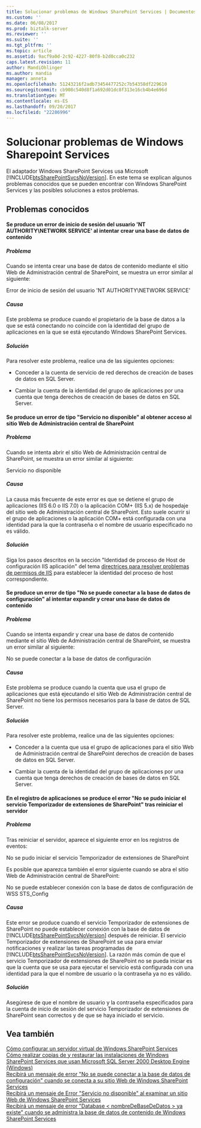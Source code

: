 ```yaml
---
title: Solucionar problemas de Windows SharePoint Services | Documentos de Microsoft
ms.custom: ''
ms.date: 06/08/2017
ms.prod: biztalk-server
ms.reviewer: ''
ms.suite: ''
ms.tgt_pltfrm: ''
ms.topic: article
ms.assetid: 9acf9a0d-2c92-4227-80f8-b2d0cca0c232
caps.latest.revision: 11
author: MandiOhlinger
ms.author: mandia
manager: anneta
ms.openlocfilehash: 51243216f2adb73454477252c7b54358df229610
ms.sourcegitcommit: cb908c540d8f1a692d01dc8f313e16cb4b4e696d
ms.translationtype: MT
ms.contentlocale: es-ES
ms.lasthandoff: 09/20/2017
ms.locfileid: "22286996"
---
```

# <a name="troubleshooting-windows-sharepoint-services"></a>Solucionar problemas de Windows Sharepoint Services
El adaptador Windows SharePoint Services usa Microsoft [!INCLUDE[btsSharePointSvcsNoVersion](../includes/btssharepointsvcsnoversion-md.md)]. En este tema se explican algunos problemas conocidos que se pueden encontrar con Windows SharePoint Services y las posibles soluciones a estos problemas.  
  
## <a name="known-issues"></a>Problemas conocidos  
  
#### <a name="login-failed-for-user-nt-authoritynetwork-service-error-occurs-when-attempting-to-create-content-database"></a>Se produce un error de inicio de sesión del usuario 'NT AUTHORITY\NETWORK SERVICE' al intentar crear una base de datos de contenido  
  
##### <a name="problem"></a>Problema  
 Cuando se intenta crear una base de datos de contenido mediante el sitio Web de Administración central de SharePoint, se muestra un error similar al siguiente:  
  
 Error de inicio de sesión del usuario 'NT AUTHORITY\NETWORK SERVICE'  
  
##### <a name="cause"></a>Causa  
 Este problema se produce cuando el propietario de la base de datos a la que se está conectando no coincide con la identidad del grupo de aplicaciones en la que se está ejecutando Windows SharePoint Services.  
  
##### <a name="resolution"></a>Solución  
 Para resolver este problema, realice una de las siguientes opciones:  
  
-   Conceder a la cuenta de servicio de red derechos de creación de bases de datos en SQL Server.  
  
-   Cambiar la cuenta de la identidad del grupo de aplicaciones por una cuenta que tenga derechos de creación de bases de datos en SQL Server.  
  
#### <a name="service-unavailable-error-occurs-when-accessing-the-sharepoint-central-administration-web-site"></a>Se produce un error de tipo "Servicio no disponible" al obtener acceso al sitio Web de Administración central de SharePoint  
  
##### <a name="problem"></a>Problema  
 Cuando se intenta abrir el sitio Web de Administración central de SharePoint, se muestra un error similar al siguiente:  
  
 Servicio no disponible  
  
##### <a name="cause"></a>Causa  
 La causa más frecuente de este error es que se detiene el grupo de aplicaciones (IIS 6.0 o IIS 7.0) o la aplicación COM+ (IIS 5.x) de hospedaje del sitio web de Administración central de SharePoint. Esto suele ocurrir si el grupo de aplicaciones o la aplicación COM+ está configurada con una identidad para la que la contraseña o el nombre de usuario especificado no es válido.  
  
##### <a name="resolution"></a>Solución  
 Siga los pasos descritos en la sección "Identidad de proceso de Host de configuración IIS aplicación" del tema [directrices para resolver problemas de permisos de IIS](../core/guidelines-for-resolving-iis-permissions-problems.md) para establecer la identidad del proceso de host correspondiente.  
  
#### <a name="cannot-connect-to-the-configuration-database-error-occurs-when-attempting-to-extend-and-create-a-content-database"></a>Se produce un error de tipo "No se puede conectar a la base de datos de configuración" al intentar expandir y crear una base de datos de contenido  
  
##### <a name="problem"></a>Problema  
 Cuando se intenta expandir y crear una base de datos de contenido mediante el sitio Web de Administración central de SharePoint, se muestra un error similar al siguiente:  
  
 No se puede conectar a la base de datos de configuración  
  
##### <a name="cause"></a>Causa  
 Este problema se produce cuando la cuenta que usa el grupo de aplicaciones que está ejecutando el sitio Web de Administración central de SharePoint no tiene los permisos necesarios para la base de datos de SQL Server.  
  
##### <a name="resolution"></a>Solución  
 Para resolver este problema, realice una de las siguientes opciones:  
  
-   Conceder a la cuenta que usa el grupo de aplicaciones para el sitio Web de Administración central de SharePoint derechos de creación de bases de datos en SQL Server.  
  
-   Cambiar la cuenta de la identidad del grupo de aplicaciones por una cuenta que tenga derechos de creación de bases de datos en SQL Server.  
  
#### <a name="the-sharepoint-timer-service-service-failed-to-start-error-is-generated-in-the-application-log-after-rebooting-server"></a>En el registro de aplicaciones se produce el error "No se pudo iniciar el servicio Temporizador de extensiones de SharePoint" tras reiniciar el servidor  
  
##### <a name="problem"></a>Problema  
 Tras reiniciar el servidor, aparece el siguiente error en los registros de eventos:  
  
 No se pudo iniciar el servicio Temporizador de extensiones de SharePoint  
  
 Es posible que aparezca también el error siguiente cuando se abra el sitio Web de Administración central de SharePoint:  
  
 No se puede establecer conexión con la base de datos de configuración de WSS STS_Config  
  
##### <a name="cause"></a>Causa  
 Este error se produce cuando el servicio Temporizador de extensiones de SharePoint no puede establecer conexión con la base de datos de [!INCLUDE[btsSharePointSvcsNoVersion](../includes/btssharepointsvcsnoversion-md.md)] después de reiniciar. El servicio Temporizador de extensiones de SharePoint se usa para enviar notificaciones y realizar las tareas programadas de [!INCLUDE[btsSharePointSvcsNoVersion](../includes/btssharepointsvcsnoversion-md.md)]. La razón más común de que el servicio Temporizador de extensiones de SharePoint no se pueda iniciar es que la cuenta que se usa para ejecutar el servicio está configurada con una identidad para la que el nombre de usuario o la contraseña ya no es válido.  
  
##### <a name="resolution"></a>Solución  
 Asegúrese de que el nombre de usuario y la contraseña especificados para la cuenta de inicio de sesión del servicio Temporizador de extensiones de SharePoint sean correctos y de que se haya iniciado el servicio.  
  
## <a name="see-also"></a>Vea también  
 [Cómo configurar un servidor virtual de Windows SharePoint Services](http://support.microsoft.com/kb/832769)   
 [Cómo realizar copias de y restaurar las instalaciones de Windows SharePoint Services que usan Microsoft SQL Server 2000 Desktop Engine (Windows)](http://support.microsoft.com/kb/833797)   
 [Recibirá un mensaje de error "No se puede conectar a la base de datos de configuración" cuando se conecta a su sitio Web de Windows SharePoint Services](http://support.microsoft.com/kb/823287)   
 [Recibirá un mensaje de Error "Servicio no disponible" al examinar un sitio Web de Windows SharePoint Services](http://support.microsoft.com/kb/823552)   
 [Recibirá un mensaje de error "Database < nombreDeBaseDeDatos > ya existe" cuando se administra la base de datos de contenido de Windows SharePoint Services](http://support.microsoft.com/kb/828815)